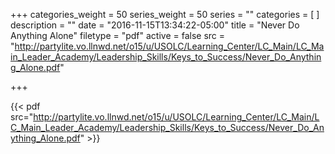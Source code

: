 +++
categories_weight = 50
series_weight = 50
series = ""
categories = [
]
description = ""
date = "2016-11-15T13:34:22-05:00"
title = "Never Do Anything Alone"
filetype = "pdf"
active = false
src = "http://partylite.vo.llnwd.net/o15/u/USOLC/Learning_Center/LC_Main/LC_Main_Leader_Academy/Leadership_Skills/Keys_to_Success/Never_Do_Anything_Alone.pdf"

+++

{{< pdf src="http://partylite.vo.llnwd.net/o15/u/USOLC/Learning_Center/LC_Main/LC_Main_Leader_Academy/Leadership_Skills/Keys_to_Success/Never_Do_Anything_Alone.pdf" >}}
